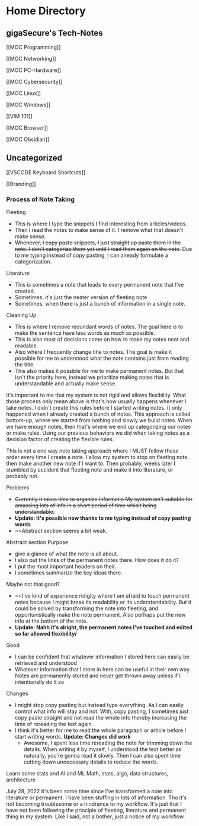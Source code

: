 # Home Directory
## gigaSecure's Tech-Notes


[[MOC Programming]]


[[MOC Networking]]


[[MOC PC-Hardware]]


[[MOC Cybersecurity]]


[[MOC Linux]]


[[MOC Windows]]








[[VIM 101]]

[[MOC Browser]]

[[MOC Obsidian]]



## Uncategorized

[[VSCODE Keyboard Shortcuts]]



[[Branding]]





### Process of Note Taking
Fleeting
- This is where I type the snippets I find interesting from articles/videos. 
- Then I read the notes to make sense of it. I remove what that doesn't make sense. 
- ~~Whenever, I copy paste snippets, I just straight up paste them in the note. I don't categorize them yet until I read them again on the note.~~ Due to me typing instead of copy pasting, I can already formulate a categorization.


Literature
- This is sometimes a note that leads to every permanent note that I've created.
- Sometimes, it's just the neater version of fleeting note
- Sometimes, when there is just a bunch of information in a single note. 


Cleaning Up
- This is where I remove redundant words of notes. The goal here is to make the sentence have less words as much as possible.
- This is also most of decisions come on how to make my notes neat and readable.
- Also where I frequently change title to notes. The goal is make it possible for me to understood what the note contains just from reading the title
- This also makes it possible for me to make permanent notes. But that isn't the priority here, instead we prioritize making notes that is understandable and actually make sense.

It's important to me that my system is not rigid and allows flexibility. What those process only mean above is that's how usually happens whenever I take notes. I didn't create this rules before I started writing notes. It only happened when I already created a bunch of notes. This approach is called bottom-up, where we started from nothing and slowly we build notes. When we have enough notes, then that's where we end up categorizing our notes or make rules. Using our previous behaviors we did when taking notes as a decision factor of creating the flexible rules.

This is not a one way note taking approach where I MUST follow these order every time I create a note. I allow my system to stop on fleeting note, then make another new note if I want to. Then probably, weeks later I stumbled by accident that fleeting note and make it into literature, or probably not. 


Problems 
- ~~Currently it takes time to organize informatio My system isn't suitable for amassing lots of info in a short period of time whislt being understandable.~~ 
- **Update: It's possible now thanks to me typing instead of copy pasting words**
- ~~Abstract section seems a bit weak. 


Abstract section
Purpose
- give a glance of what the note is all about. 
- I also put the links of the permanent notes there. 
How does it do it?
- I put the most important headers on their.
- I sometimes summarize the key ideas there. 



Maybe not that good?
- ~~I've kind of experience ridigity where I am afraid to touch permanent notes because I might break its readability or its understandability. But it could be solved by transforming the note into fleeting, and opportunistically make the note permanent. Also perhaps put the new info at the bottom of the note. 
- **Update: Nahh it's alright, the permanent notes I've touched and edited so far allowed flexibility/**


Good
- I can be confident that whatever information I stored here can easily be retrieved and understood
- Whatever information that I store in here can be useful in their own way. Notes are permanently stored and never get thrown away unless if I intentionally do it so


Changes
- I might stop copy pasting but instead type everything. As I can easily control what info will stay and not. With, copy pasting, I sometimes just copy paste straight and not read the whole info thereby increasing the time of rereading the text again.
- I think it's better for me to read the whole paragraph or article before I start writing words.
**Update: Changes did work**
    - Awesome, I spent less time rereading the note for trimming down the details. When writing it by myself, I understood the text better as naturally, you're gonna read it slowly. Then I can also spent time cutting down unnecessary details to reduce the words.


Learn some stats and AI and ML
Math, stats, algo, data structures, architecture


July 28, 2022
It's been some time since I've transformed a note into literature or permanent. I have been stuffing in lots of information. Tho it's not becoming troublesome or a hindrance to my workflow. It's just that I have not been following the principle of fleeting, literature and permanent thing in my system. Like I said, not a bother, just a notice of my workflow. 












